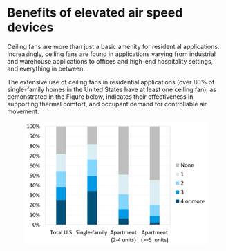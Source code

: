 # Benefits of elevated air speed devices

Ceiling fans are more than just a basic amenity for residential applications. Increasingly, ceiling fans are found in applications varying from industrial and warehouse applications to offices and high-end hospitality settings, and everything in between.

The extensive use of ceiling fans in residential applications (over 80% of single-family homes in the United States have at least one ceiling fan), as demonstrated in the Figure below, indicates their effectiveness in supporting thermal comfort, and occupant demand for controllable air movement.

<figure><img src="../.gitbook/assets/image1.png" alt=""><figcaption></figcaption></figure>
